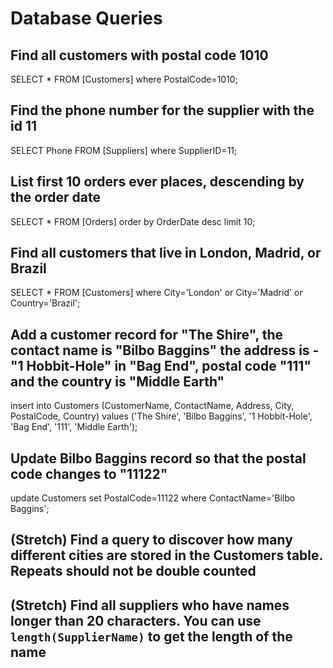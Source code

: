 # Database Queries

## Find all customers with postal code 1010
SELECT * FROM [Customers] where PostalCode=1010;

## Find the phone number for the supplier with the id 11
SELECT Phone FROM [Suppliers] where SupplierID=11;

## List first 10 orders ever places, descending by the order date
SELECT * FROM [Orders] order by OrderDate desc limit 10;

## Find all customers that live in London, Madrid, or Brazil
SELECT * FROM [Customers] where City='London' or City='Madrid' or Country='Brazil';

## Add a customer record for "The Shire", the contact name is "Bilbo Baggins" the address is -"1 Hobbit-Hole" in "Bag End", postal code "111" and the country is "Middle Earth"
insert into Customers (CustomerName, ContactName, Address, City, PostalCode, Country)
values ('The Shire', 'Bilbo Baggins', '1 Hobbit-Hole', 'Bag End', '111', 'Middle Earth');

## Update Bilbo Baggins record so that the postal code changes to "11122"
update Customers
set PostalCode=11122
where ContactName='Bilbo Baggins';

## (Stretch) Find a query to discover how many different cities are stored in the Customers table. Repeats should not be double counted

## (Stretch) Find all suppliers who have names longer than 20 characters. You can use `length(SupplierName)` to get the length of the name
